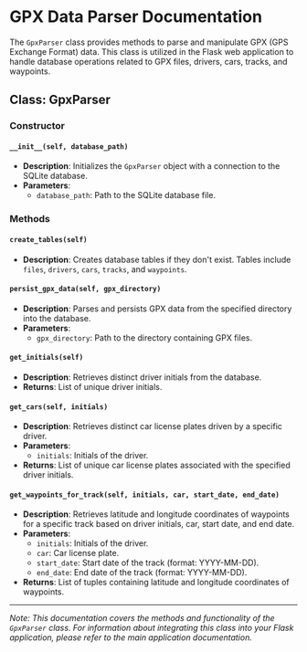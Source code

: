# GPX Data Parser Documentation

The `GpxParser` class provides methods to parse and manipulate GPX (GPS Exchange Format) data. This class is utilized in the Flask web application to handle database operations related to GPX files, drivers, cars, tracks, and waypoints.

## Class: GpxParser

### Constructor

#### `__init__(self, database_path)`

- **Description**: Initializes the `GpxParser` object with a connection to the SQLite database.
- **Parameters**:
  - `database_path`: Path to the SQLite database file.
  
### Methods

#### `create_tables(self)`

- **Description**: Creates database tables if they don't exist. Tables include `files`, `drivers`, `cars`, `tracks`, and `waypoints`.

#### `persist_gpx_data(self, gpx_directory)`

- **Description**: Parses and persists GPX data from the specified directory into the database.
- **Parameters**:
  - `gpx_directory`: Path to the directory containing GPX files.

#### `get_initials(self)`

- **Description**: Retrieves distinct driver initials from the database.
- **Returns**: List of unique driver initials.

#### `get_cars(self, initials)`

- **Description**: Retrieves distinct car license plates driven by a specific driver.
- **Parameters**:
  - `initials`: Initials of the driver.
- **Returns**: List of unique car license plates associated with the specified driver initials.

#### `get_waypoints_for_track(self, initials, car, start_date, end_date)`

- **Description**: Retrieves latitude and longitude coordinates of waypoints for a specific track based on driver initials, car, start date, and end date.
- **Parameters**:
  - `initials`: Initials of the driver.
  - `car`: Car license plate.
  - `start_date`: Start date of the track (format: YYYY-MM-DD).
  - `end_date`: End date of the track (format: YYYY-MM-DD).
- **Returns**: List of tuples containing latitude and longitude coordinates of waypoints.

---

*Note: This documentation covers the methods and functionality of the `GpxParser` class. For information about integrating this class into your Flask application, please refer to the main application documentation.*
